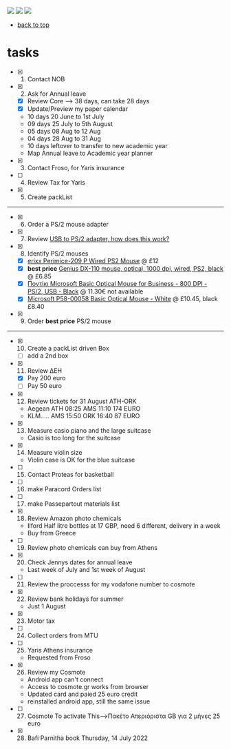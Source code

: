 [![](https://img.shields.io/badge/organization-nikoschalikias-blue.svg)](https://github.com/nikoschalikias) 
[![](https://img.shields.io/badge/remote-cork--athens--june2022-green.svg)](https://github.com/nikoschalikias/cork-athens-june2022) 
[![](https://img.shields.io/badge/local-F:\prj\travel\cork--athens--june2022-orange.svg)]() 


* [back to top](./README.md)

# tasks

- [x] 1. Contact NOB
- [x] 2. Ask for Annual leave
  - [x] Review Core --> 38 days, can take 28 days
  - [x] Update/Preview my paper calendar
  - 10 days 20 June to 1st July
  - 09 days 25 July to 5th August
  - 05 days 08 Aug to 12 Aug
  - 04 days 28 Aug to 31 Aug
  - 10 days leftover to transfer to new academic year
  - Map Annual leave to Academic year planner 
- [x] 3. Contact Froso, for Yaris insurance
- [ ] 4. Review Tax for Yaris
- [x] 5. Create packList 


----
- [x] 6. Order a PS/2 mouse adapter
- [x] 7. Review [USB to PS/2 adapter, how does this work?](https://www.edaboard.com/threads/usb-to-ps-2-adapter-how-does-this-work.386329/)
- [x] 8. Identify PS/2 mouses
  - [x] [erixx Perimice-209 P Wired PS2 Mouse](https://www.amazon.co.uk/dp/B07WV55HZD/?coliid=I3DB26ZYYV247F&colid=1II7O5H31KI7Z&ref_=gv_ov_lig_pi_dp&th=1) @ £12
  - [x] **best price** [Genius DX-110 mouse, optical, 1000 dpi, wired, PS2, black](https://www.amazon.co.uk/Genius-DX-110-mouse-optical-wired/dp/B01AVPEQCG/ref=sr_1_4?crid=1P34KYKYSR7BG&keywords=ps2+mouse&qid=1651737285&refinements=p_76%3A419158031&rnid=419157031&rps=1&sprefix=ps2+mouse%2Caps%2C51&sr=8-4) @ £6.85
  - [x] [Ποντίκι Microsoft Basic Optical Mouse for Business - 800 DPI - PS/2, USB - Black](https://www.cosmodata.gr/product/188406/) @ 11.30€ not available
  - [x] [Microsoft P58-00058 Basic Optical Mouse - White](https://www.amazon.co.uk/Microsoft-Basic-Optical-Mouse-White/dp/B009PDMN94/ref=sr_1_4?crid=1TFFWF3SR6NDI&keywords=Microsoft%2BBasic%2BOptical%2BMouse&qid=1651739915&sprefix=microsoft%2Bbasic%2Boptical%2Bmouse%2Caps%2C46&sr=8-4&th=1) @ £10.45, black £8.40
- [x] 9. Order **best price** PS/2 mouse

----

- [x] 10. Create a packList driven Box
  - [ ] add a 2nd box
- [x] 11. Review ΔΕΗ
    - [x] Pay 200 euro
    - [ ] Pay 50 euro
- [x] 12. Review tickets for 31 August ATH-ORK
    - Aegean ATH 08:25  AMS 11:10 174 EURO
    - KLM.....    AMS 15:50  ORK 16:40 87 EURO
- [x] 13. Measure casio piano and the large suitcase
    - Casio is too long for the suitcase
- [x] 14. Measure violin size
    - Violin case is OK for the blue suitcase 
- [ ] 15. Contact Proteas for basketball
- [ ] 16. make Paracord Orders list
- [ ] 17. make Passepartout materials list
- [x] 18. Review Amazon photo chemicals
    - Ilford Half litre bottles at 17 GBP, need 6 different, delivery in a week
    - Buy from Greece
- [ ] 19. Review photo chemicals can buy from Athens
- [x] 20. Check Jennys dates for annual leave
    - Last week of July and 1st week of August
- [ ] 21. Review the proccesss for my vodafone number to cosmote
- [x] 22. Review bank holidays for summer
    - Just 1 August
- [x] 23. Motor tax 
- [ ] 24. Collect orders from MTU
- [ ] 25. Yaris Athens insurance
    - Requested from Froso
- [x] 26. Review my Cosmote
    - Android app can't connect
    - Access to cosmote.gr works from browser
    - Updated card and paied 25 euro credit
    - reinstalled android app, still the same issue 
- [ ] 27.  Cosmote To activate This-->Πακέτο Απεριόριστα GB για 2 μήνες 25 euro 
- [x] 28. Bafi Parnitha book Thursday, 14 July 2022  